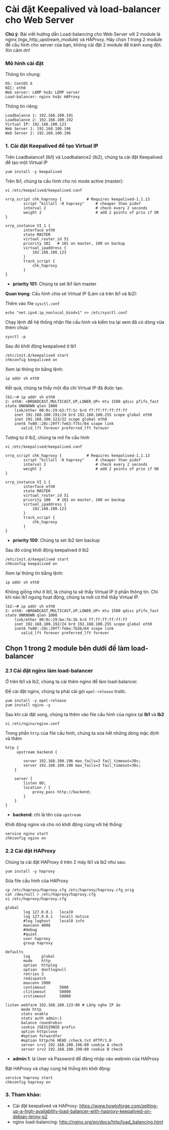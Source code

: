 # Cài đặt Keepalived và load-balancer cho Web Server

**Chú ý**: Bài viết hướng dẫn Load-balancing cho Web Server với 2 module là nginx (ngx_http_upstream_module) và HAProxy. Hãy chọn 1 trong 2 module để cấu hình cho server của bạn, không cài đặt 2 module để tránh xung đột. Xin cảm ơn! 

### Mô hình cài đặt

Thông tin chung:

```
OS: CentOS 6
NIC: eth0
Web server: LAMP hoặc LEMP server
Load-balancer: nginx hoặc HAProxy
```

Thông tin riêng:

```
Loadbalance 1: 192.168.100.191
Loadbalance 2: 192.168.100.192
Virtual IP: 192.168.100.123
Web Server 1: 192.168.100.196
Web Server 2: 192.168.100.196
```

### 1. Cài đặt Keepalived để tạo Virtual IP

Trên Loadbalance1 (lb1) và Loadbalance2 (lb2), chúng ta cài đặt Keepalived để tạo một Virtual IP

```
yum install -y keepalived
```

Trên lb1, chúng ta cấu hình cho nó mode active (master):

```
vi /etc/keepalived/keepalived.conf
```

```
vrrp_script chk_haproxy {           # Requires keepalived-1.1.13
        script "killall -0 haproxy"     # cheaper than pidof
        interval 2                      # check every 2 seconds
        weight 2                        # add 2 points of prio if OK
}

vrrp_instance VI_1 {
        interface eth0
        state MASTER
        virtual_router_id 51
        priority 101   # 101 on master, 100 on backup
        virtual_ipaddress {
            192.168.100.123
        }
        track_script {
            chk_haproxy
        }
}
```

- **priority 101**: Chúng ta set lb1 làm master

**Quan trọng**: Cấu hình chia sẻ Virtual IP (Làm cả trên lb1 và lb2):

Thêm vào file `sysctl.conf`

```
echo "net.ipv4.ip_nonlocal_bind=1" >> /etc/sysctl.conf
```

Chạy lệnh để hệ thống nhận file cấu hình và kiểm tra lại xem đã có dòng vừa thêm chưa:

```
sysctl -p
```

Sau đó khởi động keepalived ở lb1

```
/etc/init.d/keepalived start
chkconfig keepalived on
```
Xem lại thông tin bằng lệnh:

```
ip addr sh eth0
```

Kết quả, chúng ta thấy một địa chỉ Virtual IP đã được tạo.

```
lb1:~# ip addr sh eth0
2: eth0: <BROADCAST,MULTICAST,UP,LOWER_UP> mtu 1500 qdisc pfifo_fast state UNKNOWN qlen 1000
    link/ether 00:0c:29:63:f7:5c brd ff:ff:ff:ff:ff:ff
    inet 192.168.100.191/24 brd 192.168.100.255 scope global eth0
    inet 192.168.100.123/32 scope global eth0
    inet6 fe80::20c:29ff:fe63:f75c/64 scope link
       valid_lft forever preferred_lft forever
```

Tương tự ở lb2, chúng ta mở fie cấu hình 

```
vi /etc/keepalived/keepalived.conf
```

```
vrrp_script chk_haproxy {           # Requires keepalived-1.1.13
        script "killall -0 haproxy"     # cheaper than pidof
        interval 2                      # check every 2 seconds
        weight 2                        # add 2 points of prio if OK
}

vrrp_instance VI_1 {
        interface eth0
        state MASTER
        virtual_router_id 51
        priority 100   # 101 on master, 100 on backup
        virtual_ipaddress {
            192.168.100.123
        }
        track_script {
            chk_haproxy
        }
}
```

- **priority 100**: Chúng ta set lb2 làm backup

Sau đó cũng khởi động keepalived ở lb2

```
/etc/init.d/keepalived start
chkconfig keepalived on
```
Xem lại thông tin bằng lệnh:

```
ip addr sh eth0
```

Không giống như ở lb1, là chúng ta sẽ thấy Virtual IP ở phần thông tin. Chỉ khi nào lb1 ngưng hoạt động, chúng ta mới có thể thấy Virtual IP.

```
lb2:~# ip addr sh eth0
2: eth0: <BROADCAST,MULTICAST,UP,LOWER_UP> mtu 1500 qdisc pfifo_fast state UNKNOWN qlen 1000
    link/ether 00:0c:29:be:7b:3b brd ff:ff:ff:ff:ff:ff
    inet 192.168.100.192/24 brd 192.168.100.255 scope global eth0
    inet6 fe80::20c:29ff:febe:7b3b/64 scope link
       valid_lft forever preferred_lft forever
```
## Chọn 1 trong 2 module bên dưới để làm load-balancer

### 2.1 Cài đặt nginx làm load-balancer

Ở trên lb1 và lb2, chúng ta cài thêm nginx để làm load-balancer.

Để cài đặt nginx, chúng ta phải cài gói `epel-release` trước.

```
yum install -y epel-release
yum install nginx -y
```

Sau khi cài đặt xong, chúng ta thêm vào file cấu hình của nginx tại **lb1** và **lb2**

```
vi /etc/nginx/nginx.conf
```

Trong phần `http` của file cấu hình, chúng ta xóa hết những dòng mặc định và thêm

```
http {
     upstream backend {
		
        server 192.168.100.196 max_fails=3 fail_timeout=30s;
		server 192.168.100.198 max_fails=3 fail_timeout=30s;
    }

    server {
        listen 80;
        location / {
            proxy_pass http://backend;
        }
    }
}
```

- **backend**: chỉ là tên của `upstream`

Khởi động nginx và cho nó khởi động cùng với hệ thống:

```
service nginx start
chkconfig nginx on
```
### 2.2 Cài đặt HAProxy

Chúng ta cài đặt HAProxy ở trên 2 máy lb1 và lb2 như sau:

```
yum install -y haproxy
```

Sửa file cấu hình của HAProxy

```
cp /etc/haproxy/haproxy.cfg /etc/haproxy/haproxy.cfg_orig
cat /dev/null > /etc/haproxy/haproxy.cfg
vi /etc/haproxy/haproxy.cfg
```

```
global
        log 127.0.0.1   local0
        log 127.0.0.1   local1 notice
        #log loghost    local0 info
        maxconn 4096
        #debug
        #quiet
        user haproxy
        group haproxy

defaults
        log     global
        mode    http
        option  httplog
        option  dontlognull
        retries 3
        redispatch
        maxconn 2000
        contimeout      5000
        clitimeout      50000
        srvtimeout      50000
		
listen webfarm 192.168.100.123:80 # Lắng nghe IP ảo
       mode http
       stats enable
	   stats auth admin:1
       balance roundrobin
       cookie JSESSIONID prefix
       option httpclose
       #option forwardfor
       #option httpchk HEAD /check.txt HTTP/1.0
       server srv1 192.168.100.196:80 cookie A check
       server srv2 192.168.100.198:80 cookie B check

```

- **admin:1**: là User và Password để đăng nhập vào webmin của HAProxy

Bật HAProxy và chạy cùng hệ thống khi khởi động:

```
service haproxy start
chkconfig haproxy on
```

### 3. Tham khảo:

- Cài đặt keepalived và HAProxy: https://www.howtoforge.com/setting-up-a-high-availability-load-balancer-with-haproxy-keepalived-on-debian-lenny-p2
- nginx load-balancing: http://nginx.org/en/docs/http/load_balancing.html
